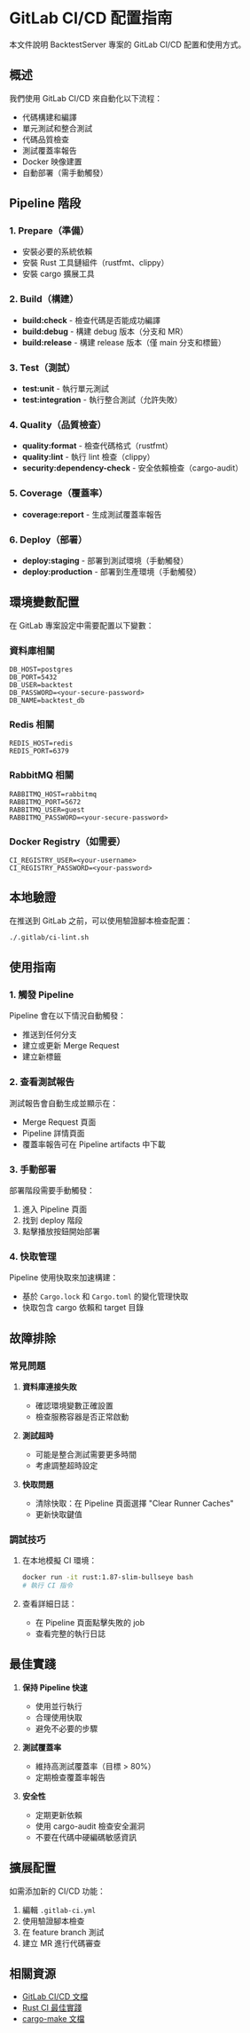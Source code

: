 # GitLab CI/CD 配置指南

本文件說明 BacktestServer 專案的 GitLab CI/CD 配置和使用方式。

## 概述

我們使用 GitLab CI/CD 來自動化以下流程：
- 代碼構建和編譯
- 單元測試和整合測試
- 代碼品質檢查
- 測試覆蓋率報告
- Docker 映像建置
- 自動部署（需手動觸發）

## Pipeline 階段

### 1. Prepare（準備）
- 安裝必要的系統依賴
- 安裝 Rust 工具鏈組件（rustfmt、clippy）
- 安裝 cargo 擴展工具

### 2. Build（構建）
- **build:check** - 檢查代碼是否能成功編譯
- **build:debug** - 構建 debug 版本（分支和 MR）
- **build:release** - 構建 release 版本（僅 main 分支和標籤）

### 3. Test（測試）
- **test:unit** - 執行單元測試
- **test:integration** - 執行整合測試（允許失敗）

### 4. Quality（品質檢查）
- **quality:format** - 檢查代碼格式（rustfmt）
- **quality:lint** - 執行 lint 檢查（clippy）
- **security:dependency-check** - 安全依賴檢查（cargo-audit）

### 5. Coverage（覆蓋率）
- **coverage:report** - 生成測試覆蓋率報告

### 6. Deploy（部署）
- **deploy:staging** - 部署到測試環境（手動觸發）
- **deploy:production** - 部署到生產環境（手動觸發）

## 環境變數配置

在 GitLab 專案設定中需要配置以下變數：

### 資料庫相關
```
DB_HOST=postgres
DB_PORT=5432
DB_USER=backtest
DB_PASSWORD=<your-secure-password>
DB_NAME=backtest_db
```

### Redis 相關
```
REDIS_HOST=redis
REDIS_PORT=6379
```

### RabbitMQ 相關
```
RABBITMQ_HOST=rabbitmq
RABBITMQ_PORT=5672
RABBITMQ_USER=guest
RABBITMQ_PASSWORD=<your-secure-password>
```

### Docker Registry（如需要）
```
CI_REGISTRY_USER=<your-username>
CI_REGISTRY_PASSWORD=<your-password>
```

## 本地驗證

在推送到 GitLab 之前，可以使用驗證腳本檢查配置：

```bash
./.gitlab/ci-lint.sh
```

## 使用指南

### 1. 觸發 Pipeline

Pipeline 會在以下情況自動觸發：
- 推送到任何分支
- 建立或更新 Merge Request
- 建立新標籤

### 2. 查看測試報告

測試報告會自動生成並顯示在：
- Merge Request 頁面
- Pipeline 詳情頁面
- 覆蓋率報告可在 Pipeline artifacts 中下載

### 3. 手動部署

部署階段需要手動觸發：
1. 進入 Pipeline 頁面
2. 找到 deploy 階段
3. 點擊播放按鈕開始部署

### 4. 快取管理

Pipeline 使用快取來加速構建：
- 基於 `Cargo.lock` 和 `Cargo.toml` 的變化管理快取
- 快取包含 cargo 依賴和 target 目錄

## 故障排除

### 常見問題

1. **資料庫連接失敗**
   - 確認環境變數正確設置
   - 檢查服務容器是否正常啟動

2. **測試超時**
   - 可能是整合測試需要更多時間
   - 考慮調整超時設定

3. **快取問題**
   - 清除快取：在 Pipeline 頁面選擇 "Clear Runner Caches"
   - 更新快取鍵值

### 調試技巧

1. 在本地模擬 CI 環境：
   ```bash
   docker run -it rust:1.87-slim-bullseye bash
   # 執行 CI 指令
   ```

2. 查看詳細日誌：
   - 在 Pipeline 頁面點擊失敗的 job
   - 查看完整的執行日誌

## 最佳實踐

1. **保持 Pipeline 快速**
   - 使用並行執行
   - 合理使用快取
   - 避免不必要的步驟

2. **測試覆蓋率**
   - 維持高測試覆蓋率（目標 > 80%）
   - 定期檢查覆蓋率報告

3. **安全性**
   - 定期更新依賴
   - 使用 cargo-audit 檢查安全漏洞
   - 不要在代碼中硬編碼敏感資訊

## 擴展配置

如需添加新的 CI/CD 功能：

1. 編輯 `.gitlab-ci.yml`
2. 使用驗證腳本檢查
3. 在 feature branch 測試
4. 建立 MR 進行代碼審查

## 相關資源

- [GitLab CI/CD 文檔](https://docs.gitlab.com/ee/ci/)
- [Rust CI 最佳實踐](https://github.com/rust-lang/rust/blob/master/.github/workflows/ci.yml)
- [cargo-make 文檔](https://github.com/sagiegurari/cargo-make)